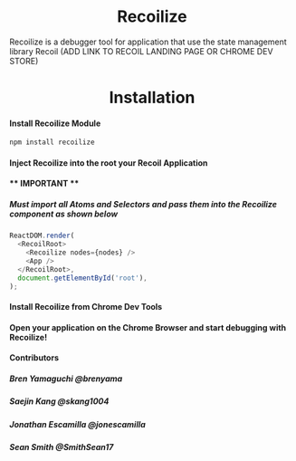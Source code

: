 <h1 align='center'>
Recoilize
</h1>
<p>
Recoilize is a debugger tool for application that use the state management library Recoil (ADD LINK TO RECOIL LANDING PAGE OR CHROME DEV STORE)
</p>

<h1 align='center'>
Installation
</h1>

#### Install Recoilize Module

```js
npm install recoilize
```

#### Inject Recoilize into the root your Recoil Application

#### ** IMPORTANT **

##### Must import all Atoms and Selectors and pass them into the Recoilize component as shown below

```js
ReactDOM.render(
  <RecoilRoot>
    <Recoilize nodes={nodes} />
    <App />
  </RecoilRoot>,
  document.getElementById('root'),
);
```

#### Install Recoilize from Chrome Dev Tools

#### Open your application on the Chrome Browser and start debugging with Recoilize!

#### Contributors

##### Bren Yamaguchi @brenyama

##### Saejin Kang @skang1004

##### Jonathan Escamilla @jonescamilla

##### Sean Smith @SmithSean17
